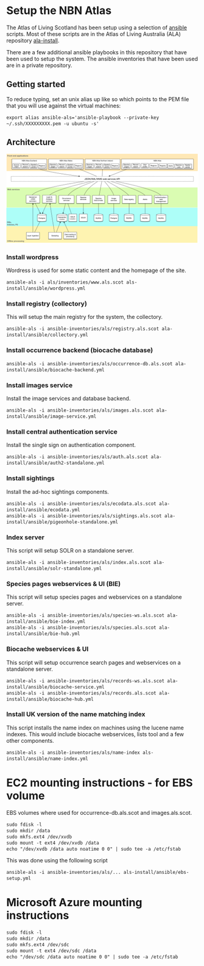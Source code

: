 
# Setup the NBN Atlas

The Atlas of Living Scotland has been setup using a selection of [ansible](http://www.ansible.com/) scripts.
Most of these scripts are in the Atlas of Living Australia (ALA) repository [ala-install](http://github.com/atlasoflivingaustralia/ala-install).

There are a few additional ansible playbooks in this repository that have been used to setup the system.
The ansible inventories that have been used are in a private repository.


## Getting started

To reduce typing, set an unix alias up like so which points to the PEM file that you will use against the virtual machines:

```
export alias ansible-als='ansible-playbook --private-key ~/.ssh/XXXXXXXXX.pem -u ubuntu -s'
```

## Architecture

![ALS.jpg](ALS.jpg)


### Install wordpress

Wordress is used for some static content and the homepage of the site.

```
ansible-als -i als/inventories/www.als.scot als-install/ansible/wordpress.yml
```

### Install registry (collectory)

This will setup the main registry for the system, the collectory.

```
ansible-als -i ansible-inventories/als/registry.als.scot ala-install/ansible/collectory.yml
```

### Install occurrence backend (biocache database)

```
ansible-als -i ansible-inventories/als/occurrence-db.als.scot ala-install/ansible/biocache-backend.yml
```

### Install images service

Install the image services and database backend.

```
ansible-als -i ansible-inventories/als/images.als.scot ala-install/ansible/image-service.yml
```

### Install central authentication service

Install the single sign on authentication component.

```
ansible-als -i ansible-inventories/als/auth.als.scot ala-install/ansible/auth2-standalone.yml
```

### Install sightings

Install the ad-hoc sightings components.

```
ansible-als -i ansible-inventories/als/ecodata.als.scot ala-install/ansible/ecodata.yml 
ansible-als -i ansible-inventories/als/sightings.als.scot ala-install/ansible/pigeonhole-standalone.yml 
```

### Index server

This script will setup SOLR on a standalone server.

```
ansible-als -i ansible-inventories/als/index.als.scot ala-install/ansible/solr-standalone.yml 
```

### Species pages webservices & UI (BIE)

This script will setup species pages and webservices on a standalone server.

```
ansible-als -i ansible-inventories/als/species-ws.als.scot ala-install/ansible/bie-index.yml 
ansible-als -i ansible-inventories/als/species.als.scot ala-install/ansible/bie-hub.yml 
```

### Biocache webservices & UI

This script will setup occurrence search pages and webservices on a standalone server.
```
ansible-als -i ansible-inventories/als/records-ws.als.scot ala-install/ansible/biocache-service.yml 
ansible-als -i ansible-inventories/als/records.als.scot ala-install/ansible/biocache-hub.yml 
```

### Install UK version of the name matching index

This script installs the name index on machines using the lucene name indexes. This would include biocache webservices, lists tool and a few other components.

```
ansible-als -i ansible-inventories/als/name-index als-install/ansible/name-index.yml 
```


# EC2 mounting instructions - for EBS volume

EBS volumes where used for occurrence-db.als.scot and images.als.scot.

```
sudo fdisk -l
sudo mkdir /data
sudo mkfs.ext4 /dev/xvdb
sudo mount -t ext4 /dev/xvdb /data
echo "/dev/xvdb /data auto noatime 0 0" | sudo tee -a /etc/fstab
```

This was done using the following script

```
ansible-als -i ansible-inventories/als/... als-install/ansible/ebs-setup.yml
```


# Microsoft Azure mounting instructions


```
sudo fdisk -l
sudo mkdir /data
sudo mkfs.ext4 /dev/sdc
sudo mount -t ext4 /dev/sdc /data
echo "/dev/sdc /data auto noatime 0 0" | sudo tee -a /etc/fstab
```

